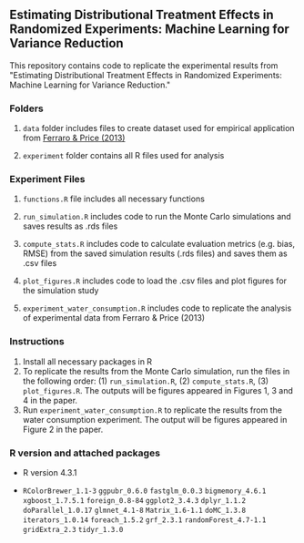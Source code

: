 
## Estimating Distributional Treatment Effects in Randomized Experiments: Machine Learning for Variance Reduction
This repository contains code to replicate the experimental results from "Estimating Distributional Treatment Effects in Randomized Experiments: Machine Learning for Variance Reduction."

### Folders 

1. `data` folder includes files to create dataset used for empirical application from [Ferraro & Price (2013)](https://direct.mit.edu/rest/article-abstract/95/1/64/58053/Using-Nonpecuniary-Strategies-to-Influence)

2. `experiment` folder contains all R files used for analysis

### Experiment Files 

1. `functions.R` file includes all necessary functions

2. `run_simulation.R` includes code to run the Monte Carlo simulations and saves results as .rds files

3. `compute_stats.R` includes code to calculate evaluation metrics (e.g. bias, RMSE) from the saved simulation results (.rds files) and saves them as .csv files

4. `plot_figures.R` includes code to load the .csv files and plot figures for the simulation study

3. `experiment_water_consumption.R` includes code to replicate the analysis of experimental data from Ferraro & Price (2013)

### Instructions

1.  Install all necessary packages in R
2.  To replicate the results from the
    Monte Carlo simulation, run the files in the following order: (1) `run_simulation.R`, (2) `compute_stats.R`, (3) `plot_figures.R`. The outputs will be figures appeared in Figures 1, 3 and 4 in the paper. 
3.  Run `experiment_water_consumption.R` to replicate the results from the water consumption experiment. The output will be figures appeared in
    Figure 2 in the paper.
    
### R version and attached packages
- R version 4.3.1

- `RColorBrewer_1.1-3` `ggpubr_0.6.0`       `fastglm_0.0.3`      `bigmemory_4.6.1`    `xgboost_1.7.5.1`    `foreign_0.8-84`     `ggplot2_3.4.3` `dplyr_1.1.2`  `doParallel_1.0.17`    `glmnet_4.1-8`         `Matrix_1.6-1.1`       `doMC_1.3.8`           `iterators_1.0.14`     `foreach_1.5.2`        `grf_2.3.1` `randomForest_4.7-1.1` `gridExtra_2.3`        `tidyr_1.3.0` 
